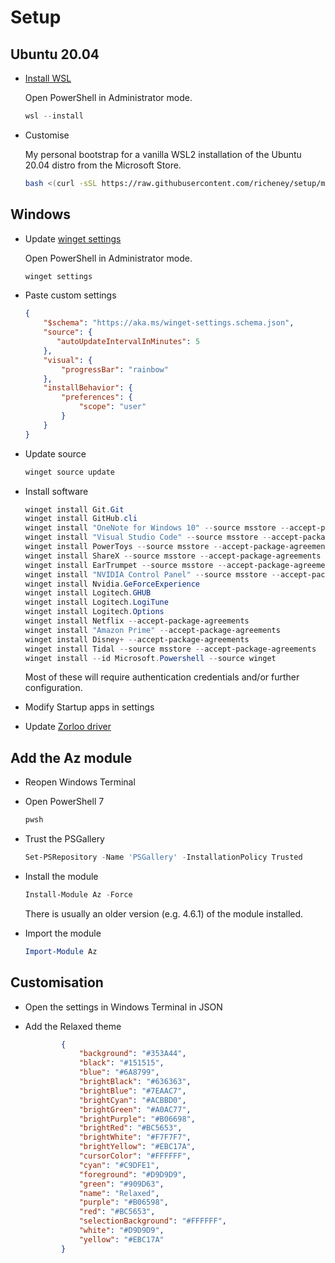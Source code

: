 # Setup

## Ubuntu 20.04

* [Install WSL](https://aka.ms/installwsl2) 

    Open PowerShell in Administrator mode.

    ```powershell
    wsl --install
    ```

* Customise

    My personal bootstrap for a vanilla WSL2 installation of the Ubuntu 20.04 distro from the Microsoft Store.

    ```bash
    bash <(curl -sSL https://raw.githubusercontent.com/richeney/setup/master/bootstrap.sh)
    ```

## Windows

* Update [winget settings](https://aka.ms/winget-settings)

    Open PowerShell in Administrator mode.

    ```powershell
    winget settings
    ```

* Paste custom settings

    ```json
    {
        "$schema": "https://aka.ms/winget-settings.schema.json",
        "source": {
           "autoUpdateIntervalInMinutes": 5
        },
        "visual": {
            "progressBar": "rainbow"
        },
        "installBehavior": {
            "preferences": {
                "scope": "user"
            }
        }
    }
    ```

* Update source

     ```powershell
     winget source update
     ```

* Install software

    ```powershell
    winget install Git.Git
    winget install GitHub.cli
    winget install "OneNote for Windows 10" --source msstore --accept-package-agreements
    winget install "Visual Studio Code" --source msstore --accept-package-agreements
    winget install PowerToys --source msstore --accept-package-agreements
    winget install ShareX --source msstore --accept-package-agreements
    winget install EarTrumpet --source msstore --accept-package-agreements
    winget install "NVIDIA Control Panel" --source msstore --accept-package-agreements
    winget install Nvidia.GeForceExperience
    winget install Logitech.GHUB
    winget install Logitech.LogiTune
    winget install Logitech.Options
    winget install Netflix --accept-package-agreements
    winget install "Amazon Prime" --accept-package-agreements
    winget install Disney+ --accept-package-agreements
    winget install Tidal --source msstore --accept-package-agreements
    winget install --id Microsoft.Powershell --source winget
    ```

    Most of these will require authentication credentials and/or further configuration.

* Modify Startup apps in settings
* Update [Zorloo driver](https://www.zorloo.com/download)

## Add the Az module

* Reopen Windows Terminal
* Open PowerShell 7

    ```powershell
    pwsh
    ```

* Trust the PSGallery

    ```powershell
    Set-PSRepository -Name 'PSGallery' -InstallationPolicy Trusted
    ```

* Install the module

    ```powershell
    Install-Module Az -Force
    ```

    There is usually an older version (e.g. 4.6.1) of the module installed.

* Import the module

    ```powershell
    Import-Module Az
    ```


## Customisation

* Open the settings in Windows Terminal in JSON
* Add the Relaxed theme

    ```json
            {
                "background": "#353A44",
                "black": "#151515",
                "blue": "#6A8799",
                "brightBlack": "#636363",
                "brightBlue": "#7EAAC7",
                "brightCyan": "#ACBBD0",
                "brightGreen": "#A0AC77",
                "brightPurple": "#B06698",
                "brightRed": "#BC5653",
                "brightWhite": "#F7F7F7",
                "brightYellow": "#EBC17A",
                "cursorColor": "#FFFFFF",
                "cyan": "#C9DFE1",
                "foreground": "#D9D9D9",
                "green": "#909D63",
                "name": "Relaxed",
                "purple": "#B06598",
                "red": "#BC5653",
                "selectionBackground": "#FFFFFF",
                "white": "#D9D9D9",
                "yellow": "#EBC17A"
            }
    ```
